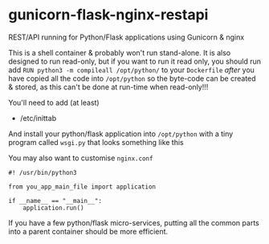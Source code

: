 # gunicorn-flask-nginx-restapi
REST/API running for Python/Flask applications using Gunicorn &amp; nginx

This is a shell container & probably won't run stand-alone. It is also
designed to run read-only, but if you want to run it read only, you
should run add `RUN python3 -m compileall /opt/python/` to your `Dockerfile`
*after* you have copied all the code into `/opt/python` so the byte-code
can be created & stored, as this can't be done at run-time when read-only!!!

You'll need to add (at least)

- /etc/inittab

And install your python/flask application into `/opt/python` with a tiny program called
`wsgi.py` that looks something like this

You may also want to customise `nginx.conf`

```
#! /usr/bin/python3

from you_app_main_file import application

if __name__ == "__main__":
    application.run()
```

If you have a few python/flask micro-services, putting all the common parts
into a parent container should be more efficient.
